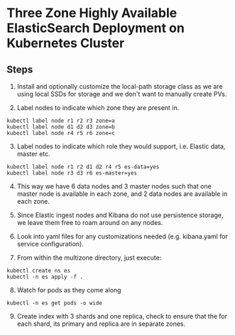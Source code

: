 
# Three Zone Highly Available ElasticSearch Deployment on Kubernetes Cluster




## Steps

1. Install and optionally customize the local-path storage class as we are using local SSDs for storage and we don't want to manually create PVs.

2. Label nodes to indicate which zone they are present in.

``` 
kubectl label node r1 r2 r3 zone=a
kubectl label node d1 d2 d3 zone=b
kubectl label node r4 r5 r6 zone=c
```

3. Label nodes to indicate which role they would support, i.e. Elastic data, master etc.

```
kubectl label node r1 r2 d1 d2 r4 r5 es-data=yes
kubectl label node r3 d3 r6 es-master=yes
```

4. This way we have 6 data nodes and 3 master nodes such that one master node is available in each zone, and 2 data nodes are available in each zone.

5. Since Elastic ingest nodes and Kibana do not use persistence storage, we leave them free to roam around on any nodes.

6. Look into yaml files for any customizations needed (e.g. kibana.yaml for service configuration).

7. From within the multizone directory, just execute:

``` 
kubectl create ns es
kubectl -n es apply -f .
```
8. Watch for pods as they come along

```
kubectl -n es get pods -o wide
```
9. Create index with 3 shards and one replica, check to ensure that the for each shard, its primary and replica are in separate zones.

